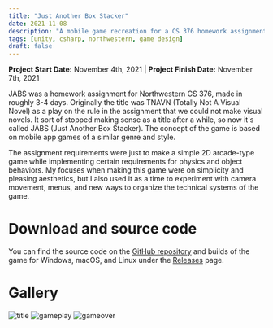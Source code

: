```yaml
---
title: "Just Another Box Stacker"
date: 2021-11-08
description: "A mobile game recreation for a CS 376 homework assignment."
tags: [unity, csharp, northwestern, game design]
draft: false
---
```

**Project Start Date:** November 4th, 2021 | **Project Finish Date:** November 7th, 2021

JABS was a homework assignment for Northwestern CS 376, made in roughly 3-4 days. Originally the title was TNAVN (Totally Not A Visual Novel) as a play on the rule in the assignment that we could not make visual novels. It sort of stopped making sense as a title after a while, so now it's called JABS (Just Another Box Stacker). The concept of the game is based on mobile app games of a similar genre and style.

The assignment requirements were just to make a simple 2D arcade-type game while implementing certain requirements for physics and object behaviors. My focuses when making this game were on simplicity and pleasing aesthetics, but I also used it as a time to experiment with camera movement, menus, and new ways to organize the technical systems of the game.

# Download and source code

You can find the source code on the [GitHub repository](https://github.com/jackburkhardt/JABS) and builds of the game for Windows, macOS, and Linux under the [Releases](https://github.com/jackburkhardt/JABS/releases) page.

# Gallery

![title](/resources/jabs/title.png) ![gameplay](/resources/jabs/gameplay.gif) ![gameover](/resources/jabs/gameover.png)